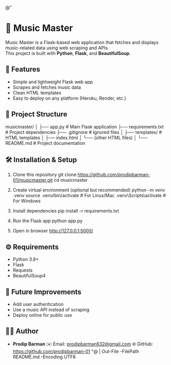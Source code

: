 @"
# 🎵 Music Master

Music Master is a Flask-based web application that fetches and displays music-related data using web scraping and APIs.  
This project is built with **Python**, **Flask**, and **BeautifulSoup**.

## 🚀 Features
- Simple and lightweight Flask web app
- Scrapes and fetches music data
- Clean HTML templates
- Easy to deploy on any platform (Heroku, Render, etc.)

## 📂 Project Structure
musicmaster/
│
├── app.py                # Main Flask application
├── requirements.txt      # Project dependencies
├── .gitignore            # Ignored files
│
├── templates/            # HTML templates
│   ├── index.html
│   └── (other HTML files)
│
└── README.md             # Project documentation

## 🛠️ Installation & Setup
1. Clone this repository
   git clone https://github.com/prodipbarman-01/musicmaster.git
   cd musicmaster

2. Create virtual environment (optional but recommended)
   python -m venv .venv
   source .venv/bin/activate   # For Linux/Mac
   .venv\Scripts\activate      # For Windows

3. Install dependencies
   pip install -r requirements.txt

4. Run the Flask app
   python app.py

5. Open in browser
   http://127.0.0.1:5000/

## ⚙️ Requirements
- Python 3.8+
- Flask
- Requests
- BeautifulSoup4

## 📌 Future Improvements
- Add user authentication
- Use a music API instead of scraping
- Deploy online for public use

## 👨‍💻 Author
- **Prodip Barman**
  ✉️ Email: prodipbarman632@gmail.com
  🌐 GitHub: https://github.com/prodipbarman-01
"@ | Out-File -FilePath README.md -Encoding UTF8
